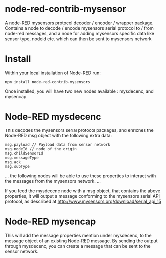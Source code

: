 # node-red-contrib-mysensor

A node-RED mysensors protocol decoder / encoder / wrapper package. 
Contains a node to decode / encode mysensors serial protocol to / from node-red messages, and a node for adding mysensors specific data like sensor type, nodeid etc. which can then be sent to mysensors network

# Install

Within your local installation of Node-RED run:

`npm install node-red-contrib-mysensors`

Once installed, you will have two new nodes available : mysdecenc, and mysencap.

# Node-RED mysdecenc

This decodes the mysensors serial protocol packages, and enriches the Node-RED msg object with the following extra data:

```
msg.payload // Payload data from sensor network
msg.nodeId // node of the origin
msg.childSensorId
msg.messageType
msg.ack
msg.subType
```

... the following nodes will be able to use these properties to interact with the messages from the mysensors network. ...

If you feed the mysdecenc node with a msg object, that contains the above properties, it will output a message conforming to the mysensors serial API protocol, as described at http://www.mysensors.org/download/serial_api_15

# Node-RED mysencap

This will add the message properties mention under mysdecenc, to the message object of an existing Node-RED message. By sending the output through mysdecenc, you can create a message that can be sent to the sensor network.

